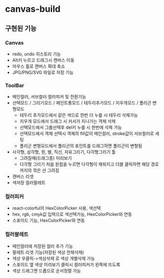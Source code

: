 # canvas-build

## 구현된 기능

### Canvas
- redo, undo 히스토리 기능
- Alt키 누르고 드래그시 캔버스 이동
- 마우스 휠로 캔버스 확대 축소
- JPG/PNG/SVG 파일로 저장 기능

### ToolBar
- 메인컬러, 서브컬러 컬러피커 및 전환기능
- 선택모드 / 그리기모드 / 페인트통모드 / 테두리추가모드 / 지우개모드 / 폴리곤 변형모드
  - 테두리 추가모드에서 같은 색으로 한번 더 누를 시 테두리 삭제가능  
  - 지우개 모드에서 드래그 시 커서가 지나가는 객체 삭제
  - 선택모드에서 그룹선택후 del키 누를 시 한번에 삭제 가능
  - 선택모드에서 객체 선택시 객체의 fill값이 메인컬러, stroke값이 서브컬러로 세팅
  - 폴리곤 변형모드에서 폴리곤의 포인트를 드래그하면 폴리곤이 변형됨
- 사각형, 삼각형, 원, 별, 직선, 자유그리기, 다각형그리기 툴
  - 그려질때(드래그중) 미리보기
  - 다각형 그리기 처음 원점을 누르면 다각형이 채워지고 더블 클릭하면 해당 경로까지의 꺾은 선 그려짐
- 캔버스 리셋
- 색저장 컬러팔레트

### 컬러피커
- react-colorful의 HexColorPicker 사용, 색선택
- hex, rgb, cmyk값 입력으로 색선택가능, HexColorPicker와 연동
- 스포이드 기능, HexColorPicker와 연동

### 컬러팔레트
- 메인컬러에 저장된 컬러 추가 기능
- 팔레트 리셋 기능(저장된 색상 전체삭제)
- 색상 우클릭->색상삭제 로 색상 개별삭제 가능
- 스포이드 옆 색상 미리보기 클릭시 컬러피커가 왼쪽에 뜨도록
- 색상 드래그앤 드롭으로 순서정렬 가능

